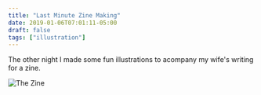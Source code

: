 ```yaml
---
title: "Last Minute Zine Making"
date: 2019-01-06T07:01:11-05:00
draft: false
tags: ["illustration"]
---
```


The other night I made some fun illustrations to acompany my wife's writing for a zine.

![The Zine](/posts/2019/alana-zine.png)
